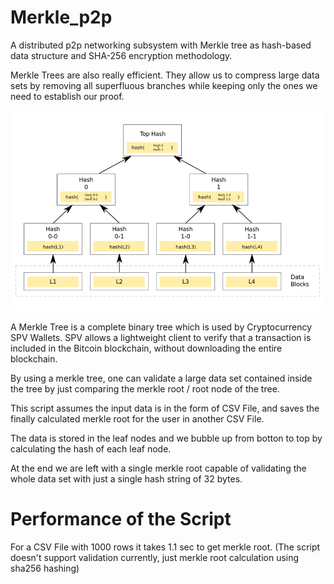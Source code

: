 # Merkle_p2p
A distributed p2p networking subsystem with Merkle tree as hash-based data structure and SHA-256 encryption methodology.  

Merkle Trees are also really efficient. They allow us to compress large data sets by removing all superfluous branches while keeping only the ones we need to establish our proof.

![alt text](/docs/merkle.png)

A Merkle Tree is a complete binary tree which is used by Cryptocurrency SPV Wallets. SPV allows a lightweight client to verify that a transaction is included in the Bitcoin blockchain, without downloading the entire blockchain.

By using a merkle tree, one can validate a large data set contained inside the tree by just comparing the merkle root / root node of the tree.

This script assumes the input data is in the form of CSV File, and saves the finally calculated merkle root for the user in another CSV File.

The data is stored in the leaf nodes and we bubble up from botton to top by calculating the hash of each leaf node.

At the end we are left with a single merkle root capable of validating the whole data set with just a single hash string of 32 bytes.

# Performance of the Script

For a CSV File with 1000 rows it takes 1.1 sec to get merkle root.
(The script doesn't support validation currently, just merkle root calculation using sha256 hashing)